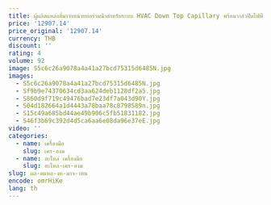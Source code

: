 ```yaml
---
title: ผู้ผลิตแหล่งที่มาจําหน่ายท่อร่วมน้ําสําหรับระบบ HVAC Down Top Capillary พร้อมวาล์วปิดไฟฟ้าเฉพาะทาง
price: '12907.14'
price_original: '12907.14'
currency: THB
discount: ''
rating: 4
volume: 92
image: S5c6c26a9078a4a41a27bcd75315d6485N.jpg
images:
  - S5c6c26a9078a4a41a27bcd75315d6485N.jpg
  - Sf9b9e74370634cd3aa624deb1128df2a5.jpg
  - S860d9f719c49476bad7e23df7a043d90Y.jpg
  - S04d182664a1d4443a78baa78c8798589n.jpg
  - S15c49a685bd44ae49b906c5fb51831182.jpg
  - S46f3b69c392d4d5ca6aa6e08da96e37eE.jpg
video: ''
categories:
  - name: เครื่องมือ
    slug: เคร-องม
  - name: อะไหล่ เครื่องมือ
    slug: อะไหล-เคร-องม
slug: ผล-ตแหล-งท-มาจ-าหน
encode: omrHiKe
lang: th
---
```

  